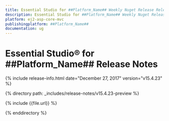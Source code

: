 ```yaml
---
title: Essential Studio for ##Platform_Name## Weekly Nuget Release Release Notes  
description: Essential Studio for ##Platform_Name## Weekly Nuget Release Release Notes  
platform: ej2-asp-core-mvc
publishingplatform: ##Platform_Name##
documentation: ug
---
```


# Essential Studio&reg; for  ##Platform_Name##  Release Notes  

{% include release-info.html date="December 27, 2017"  version="v15.4.23" %} 

{% directory path: _includes/release-notes/v15.4.23-preview %}

{% include {{file.url}} %}

{% enddirectory %}
